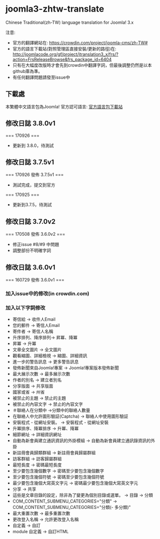 joomla3-zhtw-translate
======================

Chinese Traditional(zh-TW) language translation for Joomla! 3.x

注意:

- 官方的翻譯網站在: https://crowdin.com/project/joomla-cms/zh-TW#
- 官方的語言下載站(對照管理區直接安裝/更新的路徑)在: http://joomlacode.org/gf/project/jtranslation3_x/frs/?action=FrsReleaseBrowse&frs_package_id=6404
- 只有在大幅度改版時才會先到crowdin中翻譯字詞，但最後調整仍然是以本github庫為準。
- 有任何翻譯問題請發至issue中


## 下載處

本繁體中文語言包為Joomla! 官方認可語言: [官方語言包下載站](http://joomlacode.org/gf/project/jtranslation3_x/frs/?action=FrsReleaseBrowse&frs_package_id=6404)

## 修改日誌 3.8.0v1

=== 170926 ===

- 更新到 3.8.0，待測試

## 修改日誌 3.7.5v1

=== 170926 發佈 3.7.5v1 ===

- 測試完成，提交到官方

=== 170925 ===

- 更新到3.7.5，待測試

## 修改日誌 3.7.0v2

=== 170508 發佈 3.6.0v2 ===

- 修正issue #8/#9 中問題
- 調整部份不明確字詞

## 修改日誌 3.6.0v1

=== 160729 發佈 3.6.0v1 ===

### 加入issue中的修改(in crowdin.com)

### 加入以下字詞修改

- 寄信給 -> 收件人Email
- 您的郵件 -> 寄信人Email
- 寄件者 -> 寄信人名稱
- 升序排列、降序排列-> 昇冪、降冪
- 昇冪 -> 升冪
- 文章全文圖片 -> 全文圖片
- 觀看縮圖、詳細檢視 -> 縮圖、詳細資訊
- 進一步的警告訊息 -> 更多警告訊息
- 發佈新聞來自Joomla!專案 -> Joomla!專案版本發佈新聞
- 最大展示次數 -> 最多展示次數
- 作者的別名 -> 建立者別名
- 分享版面 -> 共享版面
- 國家或省 -> 州省
- 被禁止的主題 -> 禁止的主題
- 被禁止的內容文字 -> 禁止的內容文字
- ＃聯絡人在分類中 ->分類中的聯絡人數量
- 在聯絡人中允許圖形驗証(Captcha) -> 聯絡人中使用圖形驗証
- 安裝程式 - 從網址安裝。 -> 安裝程式 - 從網址安裝
- 升冪排序、降冪排序 -> 升冪、降冪
- 細節網址 -> 詳細資訊網址
- 自動為新會員建立通訊資訊的外掛模組 -> 自動為新會員建立通訊錄資訊的外掛
- 新註冊會員歸類群組 -> 新註冊會員歸屬群組
- 訪客群組 -> 訪客歸屬群組
- 最短長度 -> 密碼最短長度
- 至少要包含幾個數字 -> 密碼至少要包含幾個數字
- 至少要包含幾個符號 -> 密碼至少要包含幾個符號
- 最少要包含幾個大寫英文字元 -> 密碼最少要包含幾個大寫英文字元
- 分享 -> 共享
- 這些是文章目錄的設定，除非為了變更為個別目錄或選單。 -> 目錄 -> 分類
- COM_CONTENT_SUBMENU_CATEGORIES="分類" -> COM_CONTENT_SUBMENU_CATEGORIES="分類(- 多分類)"
- 最大重置次數 -> 最多重置次數
- 更改登入名稱 -> 允許更改登入名稱
- 自定義 -> 自訂
- module 自定義 -> 自訂HTML
